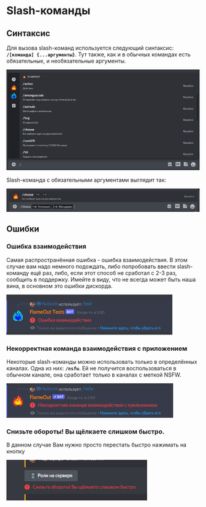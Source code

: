 # Slash-команды

## Синтаксис

Для вызова slash-команд используется следующий синтаксис: **`/[команда] {...аргументы}`**. Тут также, как и в обычных командах есть обязательные, и необязательные аргументы.

![](<../.gitbook/assets/image (186).png>)

Slash-команда с обязательными аргументами выглядит так:

![](<../.gitbook/assets/image (201) (1) (1).png>)

## Ошибки

### Ошибка взаимодействия

Самая распространённая ошибка - ошибка взаимодействия. В этом случае вам надо немного подождать, либо попробовать ввести slash-команду ещё раз, либо, если этот способ не сработал с 2-3 раз, сообщить в поддержку. Имейте в виду, что не всегда может быть наша вина, в основном это ошибки дискорда.

![](<../.gitbook/assets/image (119).png>)

### Некорректная команда взаимодействия с приложением

Некоторые slash-команды можно использовать только в определённых каналах. Одна из них: **`/nsfw`**. Ей не получится воспользоваться в обычном канале, она сработает только в каналах с меткой NSFW.

![](<../.gitbook/assets/image (202) (1) (1).png>)

### Снизьте обороты! Вы щёлкаете слишком быстро.

В данном случае Вам нужно просто перестать быстро нажимать на кнопку

![](<../.gitbook/assets/image (202).png>)
